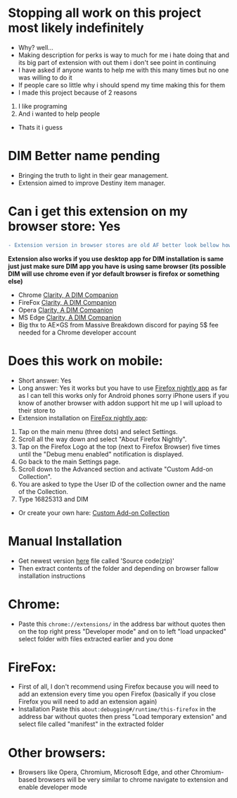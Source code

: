 # Stopping all work on this project most likely indefinitely
- Why? well...
- Making description for perks is way to much for me i hate doing that and its big part of extension with out them i don't see point in continuing
- I have asked if anyone wants to help me with this many times but no one was willing to do it
- If people care so little why i should spend my time making this for them
- I made this project because of 2 reasons
1. I like programing
2. And i wanted to help people
- Thats it i guess









# DIM Better name pending
- Bringing the truth to light in their gear management.
- Extension aimed to improve Destiny item manager.

# Can i get this extension on my browser store: Yes
```diff
- Extension version in browser stores are old AF better look bellow how to manually install new version
```
__Extension also works if you use desktop app for DIM installation is same just just make sure DIM app you have is using same browser (its possible DIM will use chrome even if yor default browser is firefox or something else)__
- Chrome [Clarity, A DIM Companion](https://chrome.google.com/webstore/detail/dim-better-name-pending/mbhfgfjjllobldiodabdmaoimehdkdjc?hl=en)
- FireFox [Clarity, A DIM Companion](https://addons.mozilla.org/en-US/firefox/addon/dim-better-name-pending/)
- Opera [Clarity, A DIM Companion](https://addons.opera.com/en/extensions/details/dim-better-name-pending/)
- MS Edge [Clarity, A DIM Companion](https://microsoftedge.microsoft.com/addons/detail/dim-better-name-pending/lapeplimkpcfoapapdjakgnkkabckjjc)
- Big thx to AE×GS from Massive Breakdown discord for paying 5$ fee needed for a Chrome developer account

# Does this work on mobile:
- Short answer: Yes
- Long answer: Yes it works but you have to use [Firefox nightly app](https://play.google.com/store/apps/details?id=org.mozilla.fenix) as far as I can tell this works only for Android phones sorry iPhone users if you know of another browser with addon support hit me up I will upload to their store to
- Extension installation on [FireFox nightly app](https://play.google.com/store/apps/details?id=org.mozilla.fenix):
1. Tap on the main menu (three dots) and select Settings.
2. Scroll all the way down and select "About Firefox Nightly".
3. Tap on the Firefox Logo at the top (next to Firefox Browser) five times until the "Debug menu enabled" notification is displayed.
4. Go back to the main Settings page.
5. Scroll down to the Advanced section and activate "Custom Add-on Collection".
6. You are asked to type the User ID of the collection owner and the name of the Collection.
7. Type 16825313 and DIM
- Or create your own hare: [Custom Add-on Collection](https://addons.mozilla.org/en-US/firefox/collections/)

# Manual Installation
- Get newest version [here](https://github.com/Ice-mourne/Clarity-A-DIM-Companion/releases) file called 'Source code(zip)'
- Then extract contents of the folder and depending on browser fallow installation instructions

# Chrome:
- Paste this `chrome://extensions/` in the address bar without quotes then on the top right press "Developer mode" and on to left "load unpacked" select folder with files extracted earlier and you done

# FireFox:
- First of all, I don't recommend using Firefox because you will need to add an extension every time you open Firefox (basically if you close Firefox you will need to add an extension again)
- Installation Paste this `about:debugging#/runtime/this-firefox` in the address bar without quotes then press "Load temporary extension" and select file called "manifest" in the extracted folder

# Other browsers:
- Browsers like Opera, Chromium, Microsoft Edge, and other Chromium-based browsers will be very similar to chrome navigate to extension and enable developer mode